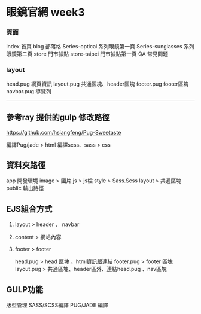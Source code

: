 # 眼鏡官網 week3

### 頁面
index 首頁
blog  部落格
Series-optical    系列眼鏡第一頁
Series-sunglasses 系列眼鏡第二頁
store 門市據點
store-taipei 門市據點第一頁
QA    常見問題

### layout
head.pug     網頁資訊
layout.pug   共通區塊、header區塊
footer.pug   footer區塊
navbar.pug   導覽列


------------------------------------------------------
## 參考ray 提供的gulp 修改路徑
https://github.com/hsiangfeng/Pug-Sweetaste

編譯Pug/jade > html
編譯scss、sass > css

## 資料夾路徑
app 開發環境 
  image > 圖片
  js    > js檔
  style  > Sass.Scss
  layout > 共通區塊 
public 輸出路徑


## EJS組合方式
1. layout  > header 、 navbar
2. content > 網站內容
3. footer  > footer

    head.pug  > head 區塊 、html資訊跟連結
    footer.pug  > footer 區塊
    layout.pug  > 共通區塊、header區外、連結head.pug 、nav區塊
   

## GULP功能
版型管理
SASS/SCSS編譯
PUG/JADE 編譯
